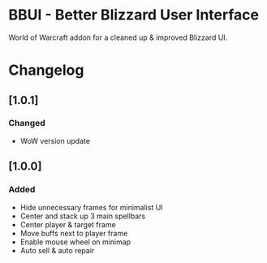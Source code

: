 # BBUI - Better Blizzard User Interface

World of Warcraft addon for a cleaned up & improved Blizzard UI.

# Changelog

## [1.0.1]

### Changed

- WoW version update


## [1.0.0]

### Added

- Hide unnecessary frames for minimalist UI
- Center and stack up 3 main spellbars
- Center player & target frame
- Move buffs next to player frame
- Enable mouse wheel on minimap
- Auto sell & auto repair
